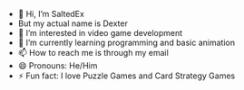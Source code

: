 - 👋 Hi, I’m SaltedEx
- But my actual name is Dexter
- 👀 I’m interested in video game development
- 🌱 I’m currently learning programming and basic animation
- 📫 How to reach me is through my email
- 😄 Pronouns: He/Him
- ⚡ Fun fact: I love Puzzle Games and Card Strategy Games

<!---
SaltedEx/SaltedEx is a ✨ special ✨ repository because its `README.md` (this file) appears on your GitHub profile.
You can click the Preview link to take a look at your changes.
--->
